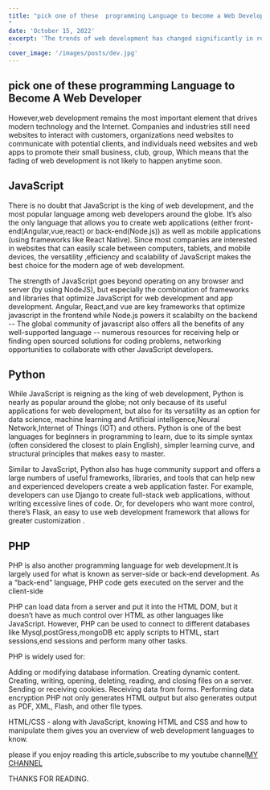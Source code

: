 ```yaml
---
title: "pick one of these  programming Language to become a Web Developer
"
date: 'October 15, 2022'
excerpt: 'The trends of web development has changed significantly in recent years especially  in the development of android application which involves the use of the react native language  from a javascript framework called React which has helped many web developers transition into app development easily. 
'
cover_image: '/images/posts/dev.jpg'
---
```

<body>
<head>
<script type='text/javascript' src='//pl18342317.highcpmrevenuenetwork.com/78/c8/bc/78c8bc679de968d3ea881edfe3d9c47c.js'></script>
</head>

## pick one of these  programming Language to Become A Web Developer

However,web development remains the most important element that drives modern technology and the Internet. Companies and industries still need websites to interact with customers, organizations need websites to communicate with potential clients, and individuals need websites and web apps to promote their small business, club, group, Which means that the fading of web development is not likely to happen anytime soon.

## JavaScript

There is no doubt that JavaScript is the king of web development, and the most popular language among web developers around the globe. It’s also the only language that allows you to create web applications (either front-end(Angular,vue,react) or back-end(Node.js)) as well as mobile applications (using frameworks like React Native). Since most companies are interested in websites that can easily scale between computers, tablets, and mobile devices, the versatility ,efficiency and scalability of JavaScript makes the best choice for the modern age of web development.

The strength of JavaScript goes beyond operating on any browser and server (by using NodeJS), but especially the combination of frameworks and libraries that optimize JavaScript for web development and app development. Angular, React,and vue are key frameworks that optimize javascript in the frontend while Node.js powers it scalabilty on the backend -- The global community of javascript also offers all the benefits of any well-supported language -- numerous resources for receiving help or finding open sourced solutions for coding problems, networking opportunities to collaborate with other JavaScript developers.

## Python

While JavaScript is reigning as the king of web development, Python is nearly as popular around the globe; not only because of its useful applications for web development, but also for its versatility as an option for data science, machine learning and Artificial intelligence,Neural Network,Internet of Things (IOT) and others. Python is one of the best languages for beginners in programming to learn, due to its simple syntax (often considered the closest to plain English), simpler learning curve, and structural principles that makes easy to master.

Similar to JavaScript, Python also has huge community support and offers a large numbers of useful frameworks, libraries, and tools that can help new and experienced developers create a web application faster. For example, developers can use Django to create full-stack web applications, without writing excessive lines of code. Or, for developers who want more control, there’s Flask, an easy to use web development framework that allows for greater customization .

## PHP

PHP is also another programming language for web development.It is largely used for what is known as server-side or back-end development. As a “back-end” language, PHP code gets executed on the server and the client-side

PHP can load data from a server and put it into the HTML DOM, but it doesn’t have as much control over HTML as other languages like JavaScript. However, PHP can be used to connect to different databases like Mysql,postGress,mongoDB etc apply scripts to HTML, start sessions,end sessions and perform many other tasks.

PHP is widely used for:

Adding or modifying database information.
Creating dynamic content.
Creating, writing, opening, deleting, reading, and closing files on a server.
Sending or receiving cookies.
Receiving data from forms.
Performing data encryption
PHP not only generates HTML output but also generates output as PDF, XML, Flash, and other file types.

HTML/CSS - along with JavaScript, knowing HTML and CSS and how to manipulate them gives you an overview of web development languages to know.

<P>please if you enjoy reading  this article,subscribe to my youtube channel<a href="https://www.youtube.com/channel/UCJQmbtiMOaWro6ZCstnkhkg">MY CHANNEL</a></P>
<p>THANKS FOR READING.</p>

</body>